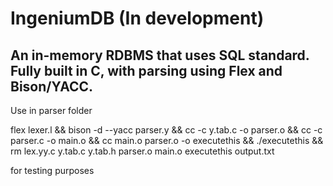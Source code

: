 # IngeniumDB (In development)

## An in-memory RDBMS that uses SQL standard. Fully built in C, with parsing using Flex and Bison/YACC.


Use in parser folder

flex lexer.l && bison -d --yacc parser.y && cc -c y.tab.c -o parser.o && cc -c parser.c -o main.o && cc main.o parser.o -o executethis && ./executethis && rm lex.yy.c y.tab.c y.tab.h parser.o main.o executethis output.txt

for testing purposes
